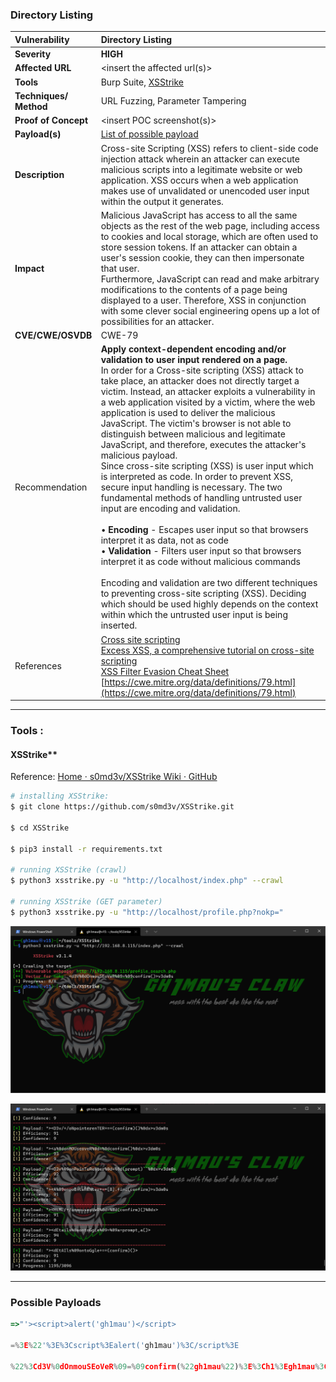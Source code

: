### Directory Listing

| Vulnerability          | Directory Listing                                                                                                                                                                                                                                                                                                                                                                                                                                                                                                                                                                                                                                                                                                                                                                                                                                                                                                                                                                                                                                                                                                                                                                                                                          |
|:---------------------- |:------------------------------------------------------------------------------------------------------------------------------------------------------------------------------------------------------------------------------------------------------------------------------------------------------------------------------------------------------------------------------------------------------------------------------------------------------------------------------------------------------------------------------------------------------------------------------------------------------------------------------------------------------------------------------------------------------------------------------------------------------------------------------------------------------------------------------------------------------------------------------------------------------------------------------------------------------------------------------------------------------------------------------------------------------------------------------------------------------------------------------------------------------------------------------------------------------------------------------------------ |
| **Severity**           | **HIGH**                                                                                                                                                                                                                                                                                                                                                                                                                                                                                                                                                                                                                                                                                                                                                                                                                                                                                                                                                                                                                                                                                                                                                                                                                                   |
| **Affected URL**       | <insert the affected url\(s\)>                                                                                                                                                                                                                                                                                                                                                                                                                                                                                                                                                                                                                                                                                                                                                                                                                                                                                                                                                                                                                                                                                                                                                                                                             |
| **Tools**              | Burp Suite, [XSStrike](https://github.com/gh1mau/vapt/blob/main/poc/directory_listing.md#xsstrike)                                                                                                                                                                                                                                                                                                                                                                                                                                                                                                                                                                                                                                                                                                                                                                                                                                                                                                                                                                                                                                                                                                                                         |
| **Techniques/ Method** | URL Fuzzing, Parameter Tampering                                                                                                                                                                                                                                                                                                                                                                                                                                                                                                                                                                                                                                                                                                                                                                                                                                                                                                                                                                                                                                                                                                                                                                                                           |
| **Proof of Concept**   | <insert POC screenshot\(s\)>                                                                                                                                                                                                                                                                                                                                                                                                                                                                                                                                                                                                                                                                                                                                                                                                                                                                                                                                                                                                                                                                                                                                                                                                               |
| **Payload\(s\)**       | [List of possible payload](https://github.com/gh1mau/vapt/blob/main/poc/directory_listing.md#possible-payloads)                                                                                                                                                                                                                                                                                                                                                                                                                                                                                                                                                                                                                                                                                                                                                                                                                                                                                                                                                                                                                                                                                                                            |
| **Description**        | Cross\-site Scripting \(XSS\) refers to client\-side code injection attack wherein an attacker can execute malicious scripts into a legitimate website or web application\. XSS occurs when a web application makes use of unvalidated or unencoded user input within the output it generates\.                                                                                                                                                                                                                                                                                                                                                                                                                                                                                                                                                                                                                                                                                                                                                                                                                                                                                                                                            |
| **Impact**             | Malicious JavaScript has access to all the same objects as the rest of the web page, including access to cookies and local storage, which are often used to store session tokens. If an attacker can obtain a user's session cookie, they can then impersonate that user.<br/>Furthermore, JavaScript can read and make arbitrary modifications to the contents of a page being displayed to a user\. Therefore, XSS in conjunction with some clever social engineering opens up a lot of possibilities for an attacker\.                                                                                                                                                                                                                                                                                                                                                                                                                                                                                                                                                                                                                                                                                                                  |
| **CVE/CWE/OSVDB**      | CWE\-79                                                                                                                                                                                                                                                                                                                                                                                                                                                                                                                                                                                                                                                                                                                                                                                                                                                                                                                                                                                                                                                                                                                                                                                                                                    |
| Recommendation         | **Apply context\-dependent encoding and/or validation to user input rendered on a page.**<br/>In order for a Cross\-site scripting \(XSS\) attack to take place, an attacker does not directly target a victim\. Instead, an attacker exploits a vulnerability in a web application visited by a victim, where the web application is used to deliver the malicious JavaScript\. The victim's browser is not able to distinguish between malicious and legitimate JavaScript, and therefore, executes the attacker's malicious payload\. <br/> Since cross\-site scripting \(XSS\) is user input which is interpreted as code\. In order to prevent XSS, secure input handling is necessary\. The two fundamental methods of handling untrusted user input are encoding and validation\. <br/><br/> • **Encoding** - Escapes user input so that browsers interpret it as data, not as code <br/>• **Validation** \- Filters user input so that browsers interpret it as code without malicious commands <br/><br/>Encoding and validation are two different techniques to preventing cross\-site scripting \(XSS\)\. Deciding which should be used highly depends on the context within which the untrusted user input is being inserted\. |
| References             | [Cross site scripting](https://en.wikipedia.org/wiki/Cross-site_scripting)<br/>[Excess XSS, a comprehensive tutorial on cross-site scripting](https://excess-xss.com/)<br/>[XSS Filter Evasion Cheat Sheet](https://owasp.org/www-community/xss-filter-evasion-cheatsheet)<br/>[https://cwe.mitre.org/data/definitions/79.html](https://cwe.mitre.org/data/definitions/79.html)                                                                                                                                                                                                                                                                                                                                                                                                                                                                                                                                                                                                                                                                                                                                                                                                                                                            |

---

### Tools :

#### XSStrike**

Reference: [Home · s0md3v/XSStrike Wiki · GitHub](https://github.com/s0md3v/XSStrike/wiki)



```bash
# installing XSStrike:
$ git clone https://github.com/s0md3v/XSStrike.git

$ cd XSStrike

$ pip3 install -r requirements.txt

# running XSStrike (crawl)
$ python3 xsstrike.py -u "http://localhost/index.php" --crawl

# running XSStrike (GET parameter)
$ python3 xsstrike.py -u "http://localhost/profile.php?nokp="
```

![](https://github.com/gh1mau/vapt/blob/main/image/xsstrike_1.png "XXStrike")



![](https://github.com/gh1mau/vapt/blob/main/image/xsstrike_2.png)

---



### Possible Payloads

```javascript
=>"'><script>alert('gh1mau')</script>

=%3E%22'%3E%3Cscript%3Ealert('gh1mau')%3C/script%3E 

%22%3Cd3V%0dOnmouSEoVeR%09=%09confirm(%22gh1mau%22)%3E%3Ch1%3Egh1mau%3C/h1%3E
```


